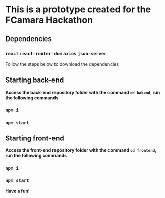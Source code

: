 # This is a prototype created for the FCamara Hackathon

## Dependencies
### `react`  `react-router-dom`  `axios` `json-server`

Follow the steps below to download the dependencies

## Starting back-end
**Access the back-end repository folder with the command `cd bakend`, run the following commands**
### `npm i` 
### `npm start` 

## Starting front-end
**Access the front-end repository folder with the command `cd frontend`, run the following commands**
### `npm i` 
### `npm start` 

**Have a fun!**